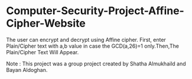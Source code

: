 # Computer-Security-Project-Affine-Cipher-Website
The user can encrypt and decrypt using Affine cipher. First, enter Plain/Cipher text with a,b value in case the GCD(a,26)=1 only.Then,The Plain/Cipher Text Will Appear.








Note : This project was a group project created by Shatha Almukhaild and Bayan Aldoghan.
